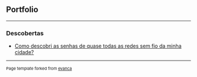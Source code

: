 ## Portfolio

---

### Descobertas 


- [Como descobri as senhas de quase todas as redes sem fio da minha cidade?](/wifi_python_aircrack)

---

<!--
### Category Name 2

[Project 1 Title](/sample_page)
<img src="images/dummy_thumbnail.jpg?raw=true"/>
---
-->

<p style="font-size:11px">Page template forked from <a href="https://github.com/evanca/quick-portfolio">evanca</a></p>
<!-- Remove above link if you don't want to attibute -->
